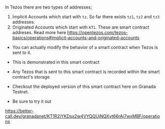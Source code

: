 In Tezos there are two types of addresses;

1. Implicit Accounts which start with `tz`. So far there exists `tz1`, `tz2` and `tz3` addresses.
2. Originated Accounts which start with `KT1`. These are smart contract addreses.
Read more here https://opentezos.com/tezos-basics/operations#implicit-accounts-and-originated-accounts

- You can actually modify the behavior of a smart contract when Tezos is sent to it.
- This is demonstrated in this smart contract
- Any Tezos that is sent to this smart contract is recorded within the smart contract's storage

- Checkout the deployed version of this smart contract here on Granada Testnet.
- Be sure to try it out


https://better-call.dev/granadanet/KT1R2jYKDsx2w4VYQQUjNQXyt66rAi7wxMBF/operations
